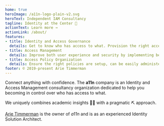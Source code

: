 ```yaml
---
home: true
heroImage: /a11n-logo-plain-v2.svg
heroText: Independent IAM Consultancy
tagline: Identity at the Center 🎯
actionText: Learn more →
actionLink: /about/
features:
- title: Identity and Access Governance
  details: Get to know who has access to what. Provision the right access at the right time.
- title: Access Management
  details: Improve both user experience and security by implementing better access controls
- title: Access Policy Organization
  details: Ensure the right policies are setup, can be easily administered and are enforced on all endpoints
footer: © 2019-present Arie Timmerman
---
```


Connect anything with confidence. The __a11n__ company is an Identity and Access Management consultancy organization dedicated to help you becoming in control over who has access to what.

We uniquely combines academic insights 👨‍🏫 with a pragmatic ⛏️ approach.

[Arie Timmerman](https://www.linkedin.com/in/arie/) is the owner of _a11n_ and is as an experienced Identity Solution Architect.
